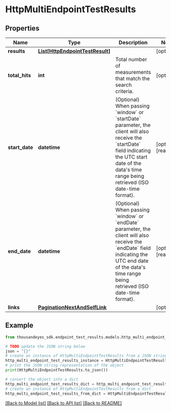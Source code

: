 # HttpMultiEndpointTestResults


## Properties

Name | Type | Description | Notes
------------ | ------------- | ------------- | -------------
**results** | [**List[HttpEndpointTestResult]**](HttpEndpointTestResult.md) |  | [optional] 
**total_hits** | **int** | Total number of measurements that match the search criteria. | [optional] 
**start_date** | **datetime** | (Optional) When passing &#x60;window&#x60; or &#x60;startDate&#x60; parameter,  the client will also receive the &#x60;startDate&#x60; field indicating the UTC start date of the data&#39;s time range being retrieved  (ISO date-time format). | [optional] [readonly] 
**end_date** | **datetime** | (Optional) When passing &#x60;window&#x60; or &#x60;endDate&#x60; parameter,  the client will also receive the &#x60;endDate&#x60; field indicating the UTC end date of the data&#39;s time range being retrieved  (ISO date-time format). | [optional] [readonly] 
**links** | [**PaginationNextAndSelfLink**](PaginationNextAndSelfLink.md) |  | [optional] 

## Example

```python
from thousandeyes_sdk.endpoint_test_results.models.http_multi_endpoint_test_results import HttpMultiEndpointTestResults

# TODO update the JSON string below
json = "{}"
# create an instance of HttpMultiEndpointTestResults from a JSON string
http_multi_endpoint_test_results_instance = HttpMultiEndpointTestResults.from_json(json)
# print the JSON string representation of the object
print(HttpMultiEndpointTestResults.to_json())

# convert the object into a dict
http_multi_endpoint_test_results_dict = http_multi_endpoint_test_results_instance.to_dict()
# create an instance of HttpMultiEndpointTestResults from a dict
http_multi_endpoint_test_results_from_dict = HttpMultiEndpointTestResults.from_dict(http_multi_endpoint_test_results_dict)
```
[[Back to Model list]](../README.md#documentation-for-models) [[Back to API list]](../README.md#documentation-for-api-endpoints) [[Back to README]](../README.md)


